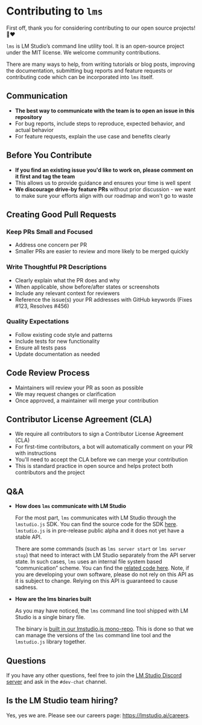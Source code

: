 # Contributing to `lms`

First off, thank you for considering contributing to our open source projects! 👾❤️

`lms` is LM Studio’s command line utility tool. It is an open-source project under the MIT license. We welcome community contributions. 

There are many ways to help, from writing tutorials or blog posts, improving the documentation, submitting bug reports and feature requests or contributing code which can be incorporated into `lms` itself.

## Communication

- **The best way to communicate with the team is to open an issue in this repository**
- For bug reports, include steps to reproduce, expected behavior, and actual behavior
- For feature requests, explain the use case and benefits clearly

## Before You Contribute

- **If you find an existing issue you'd like to work on, please comment on it first and tag the team**
- This allows us to provide guidance and ensures your time is well spent
- **We discourage drive-by feature PRs** without prior discussion - we want to make sure your efforts align with our roadmap and won't go to waste

## Creating Good Pull Requests

### Keep PRs Small and Focused

- Address one concern per PR
- Smaller PRs are easier to review and more likely to be merged quickly

### Write Thoughtful PR Descriptions

- Clearly explain what the PR does and why
- When applicable, show before/after states or screenshots
- Include any relevant context for reviewers
- Reference the issue(s) your PR addresses with GitHub keywords (Fixes #123, Resolves #456)

### Quality Expectations

- Follow existing code style and patterns
- Include tests for new functionality
- Ensure all tests pass
- Update documentation as needed

## Code Review Process

- Maintainers will review your PR as soon as possible
- We may request changes or clarification
- Once approved, a maintainer will merge your contribution

## Contributor License Agreement (CLA)

- We require all contributors to sign a Contributor License Agreement (CLA)
- For first-time contributors, a bot will automatically comment on your PR with instructions
- You'll need to accept the CLA before we can merge your contribution
- This is standard practice in open source and helps protect both contributors and the project

## Q&A

- **How does `lms` communicate with LM Studio**

  For the most part, `lms` communicates with LM Studio through the `lmstudio.js` SDK. You can find the source code for the SDK [here](https://github.com/lmstudio-ai/lmstudio.js/tree/main). `lmstudio.js` is in pre-release public alpha and it does not yet have a stable API.

  There are some commands (such as `lms server start` or `lms server stop`) that need to interact with LM Studio separately from the API server state. In such cases, `lms` uses an internal file system based “communication” scheme. You can find the [related code here](https://github.com/lmstudio-ai/lmstudio-cli/blob/main/src/subcommands/server.ts). Note, if you are developing your own software, please do not rely on this API as it is subject to change. Relying on this API is guaranteed to cause sadness.

- **How are the lms binaries built**

  As you may have noticed, the `lms` command line tool shipped with LM Studio is a single binary file.

  The binary is [built in our lmstudio.js mono-repo](https://github.com/lmstudio-ai/lmstudio.js/tree/main/publish/cli). This is done so that we can manage the versions of the `lms` command line tool and the `lmstudio.js` library together.

## Questions

If you have any other questions, feel free to join the [LM Studio Discord server](https://discord.gg/pwQWNhmQTY) and ask in the `#dev-chat` channel.

## Is the LM Studio team hiring?

Yes, yes we are. Please see our careers page: https://lmstudio.ai/careers.
